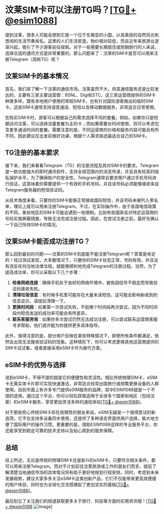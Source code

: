 # 汶莱SIM卡可以注册TG吗？[[TG💪+ @esim1088](https://t.me/s/esim1088)]

提到汶莱，很多人可能会想到它是一个位于东南亚的小国，以其美丽的自然风光和悠闲的生活节奏闻名。这里的人们生活安逸，物价相对较低，而且近年来旅游业逐渐兴起，吸引了不少游客前往探索。对于一些需要长期居住或短期旅行的人来说，选择合适的通讯方式是非常重要的。那么问题来了：汶莱的SIM卡是否可以用来注册Telegram（简称TG）呢？

## 汶莱SIM卡的基本情况

首先，我们来了解一下汶莱的通信市场。汶莱虽然不大，但其通信服务还是比较发达的，主要有三家主要运营商：BSNL、Digi和STC。这三家运营商提供的SIM卡种类多样，既有本地用户使用的常规SIM卡，也有针对国际游客推出的临时SIM卡。这些SIM卡通常支持语音通话、短信以及移动数据服务，非常适合日常使用。

在购买SIM卡时，游客可以根据自己的需求选择不同的套餐。例如，如果你只是短期访问汶莱，可以选择流量套餐为主的卡；而如果需要长时间使用，则可以考虑包含更多通话时间的套餐。需要注意的是，不同运营商的价格和服务内容可能会有所不同，因此建议在出发前做好功课，根据个人需求挑选最适合自己的SIM卡。

## TG注册的基本要求

接下来，我们来看看Telegram（TG）的注册流程及其对SIM卡的要求。Telegram是一款功能强大的即时通讯软件，支持全球范围内的消息传递，并且具有较高的隐私保护水平。为了确保账户的安全性，Telegram通常会要求用户通过手机号码进行验证。这意味着你需要提供一个有效的手机号码，并且该号码必须能够接收来自Telegram服务器的短信验证码。

从技术角度来看，只要你的SIM卡能够正常接收国际短信，并且号码未被列入黑名单，理论上就可以用来注册Telegram。不过，在实际操作中，由于各国电信政策的不同，某些地区的SIM卡可能会遇到一些限制。比如有些国家会对特定运营商的号码实施屏蔽措施，导致无法完成注册过程。因此，在尝试注册之前，最好先确认一下自己所持SIM卡的情况。

## 汶莱SIM卡能否成功注册TG？

那么回到最初的问题——汶莱的SIM卡到底能不能注册Telegram呢？答案是肯定的！经过测试发现，大多数情况下，只要你的SIM卡状态正常、号码有效，并且没有违反任何当地法律法规，就能够顺利地完成Telegram的注册过程。当然，为了提高成功率，你可以采取以下几个步骤：

1. **检查网络连接**：确保手机处于良好的网络环境中，避免因信号不稳定而导致验证码接收失败。
2. **清理垃圾信息**：有时候手机里可能存在大量未读短信，这可能会影响新收到的信息显示，请提前清理一下。
3. **更换时间段**：如果第一次尝试失败，不妨换个时间段再次尝试，因为不同时间段内短信发送的成功率可能会有所差异。
4. **联系客服咨询**：如果你多次尝试仍然无法成功注册，可以尝试联系运营商客服寻求帮助，他们或许能为你提供更多具体指导。

此外，值得注意的是，部分用户反映在某些特殊情况下，即使所有条件都满足，依然会出现无法接收验证码的现象。这种情形下，你可以考虑更换其他运营商提供的SIM卡试试看，或者直接采用eSIM卡作为替代方案。

## eSIM卡的优势与选择

说到eSIM卡，不得不提的就是它的便捷性和灵活性。相比传统物理SIM卡，eSIM卡无需实体卡片即可实现快速激活，非常适合经常出国旅行或频繁更换设备的人群使用。目前市面上有许多专门提供eSIM服务的品牌，其中ESIM1088就是一个不错的选择。通过这个平台，你可以轻松获取适用于全球多个国家和地区（包括汶莱）的eSIM卡服务，享受更加灵活多样的通信体验[[TG💪+ @esim1088](https://t.me/s/esim1088)]。

对于那些担心传统SIM卡存在局限性的朋友来说，eSIM无疑是一个值得尝试的新选项。它不仅支持多设备同步使用，还提供了多种语言界面供用户选择，极大地方便了国际用户的操作习惯。更重要的是，借助ESIM1088这样的专业服务平台，你还能享受到稳定可靠的技术支持以及贴心周到的服务保障。

## 总结

综上所述，无论是传统的物理SIM卡还是新兴的eSIM卡，只要符合相关条件，都可以用来注册Telegram。而对于计划前往汶莱旅游或工作的朋友们而言，提前了解清楚当地通信市场的具体情况将有助于更好地规划行程安排。同时，考虑到未来发展趋势，建议大家多多关注eSIM卡这类创新产品，它们不仅能带来更高效便捷的用户体验，同时也为全球化交流搭建起了更加坚实的基础[[TG💪+ @esim1088](https://t.me/s/esim1088)]。

最后别忘了关注我们的频道获取更多关于旅行、科技等方面的实用资讯哦！[[TG💪+ @esim1088](https://t.me/s/esim1088) ![Image](https://i.postimg.cc/4NQfJmqS/Snipaste-2025-05-13-00-14-12.png)]